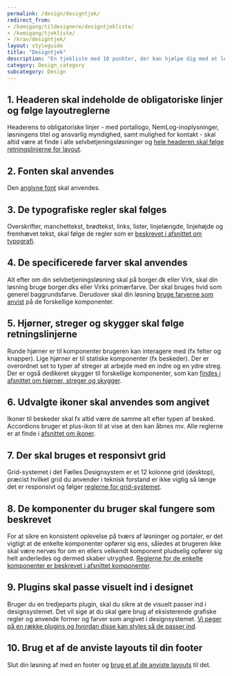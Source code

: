 ```yaml
---
permalink: /design/designtjek/
redirect_from:
- /komigang/tildesignere/designtjekliste/
- /komigang/tjekliste/
- /krav/designtjek/
layout: styleguide
title: "Designtjek"
description: "En tjekliste med 10 punkter, der kan hjælpe dig med at leve op til FDS retningslinjer."
category: Design_category
subcategory: Design
---
```

<h2 class="h5">1. Headeren skal indeholde de obligatoriske linjer og følge layoutreglerne</h2>

Headerens to obligatoriske linjer - med portallogo, NemLog-inoplysninger, løsningens titel og ansvarlig myndighed, samt mulighed for kontakt - skal altid være at finde i alle selvbetjeningsløsninger og <a href="/design/layout/#header">hele headeren skal følge retningslinjerne for layout</a>.

<h2 class="h5">2. Fonten skal anvendes</h2>

Den <a href="/design/typografi/">angivne font</a> skal anvendes.

<h2 class="h5">3. De typografiske regler skal følges</h2>

Overskrifter, manchettekst, brødtekst, links, lister, linjelængde, linjehøjde og fremhævet tekst, skal følge de regler som er <a href="/design/typografi/">beskrevet i afsnittet om typografi</a>.

<h2 class="h5">4. De specificerede farver skal anvendes</h2>

Alt efter om din selvbetjeningsløsning skal på borger.dk eller Virk, skal din løsning bruge borger.dks eller Virks primærfarve. Der skal bruges hvid som generel baggrundsfarve. Derudover skal din løsning <a href="/design/farver/">bruge farverne som anvist</a> på de forskellige komponenter.

<h2 class="h5">5. Hjørner, streger og skygger skal følge retningslinjerne</h2>

Runde hjørner er til komponenter brugeren kan interagere med (fx felter og knapper). Lige hjørner er til statiske komponenter (fx beskeder). Der er overordnet set to typer af streger at arbejde med en indre og en ydre streg. Der er også dedikeret skygger til forskellige komponenter, som kan <a href="/design/borders/">findes i afsnittet om hjørner, streger og skygger</a>.

<h2 class="h5">6. Udvalgte ikoner skal anvendes som angivet</h2>

Ikoner til beskeder skal fx altid være de samme alt efter typen af besked.<br />Accordions bruger et plus-ikon til at vise at den kan åbnes mv. Alle reglerne er at finde i <a href="/design/ikoner/">afsnittet om ikoner</a>.

<h2 class="h5">7. Der skal bruges et responsivt grid</h2>

Grid-systemet i det Fælles Designsystem er et 12 kolonne grid (desktop), præcist hvilket grid du anvender i teknisk forstand er ikke vigtig så længe det er responsivt og følger <a href="/design/grid/">reglerne for grid-systemet</a>.

<h2 class="h5">8. De komponenter du bruger skal fungere som beskrevet</h2>

For at sikre en konsistent oplevelse på tværs af løsninger og portaler, er det vigtigt at de enkelte komponenter opfører sig ens, således at brugeren ikke skal være nervøs for om en ellers velkendt komponent pludselig opfører sig helt anderledes og dermed skaber utryghed. <a href="/komponenter/">Reglerne for de enkelte komponenter er beskrevet i afsnittet komponenter</a>.

<h2 class="h5">9. Plugins skal passe visuelt ind i designet</h2>

Bruger du en tredjeparts plugin, skal du sikre at de visuelt passer ind i designsystemet. Det vil sige at du skal gøre brug af eksisterende grafiske regler og anvende former og farver som angivet i designsystemet. <a href="/kode/plugins/">Vi peger på en række plugins og hvordan disse kan styles så de passer ind</a>.

<h2 class="h5">10. Brug et af de anviste layouts til din footer</h2>

Slut din løsning af med en footer og <a href="/komponenter/footers/">brug et af de anviste layouts</a> til det.
